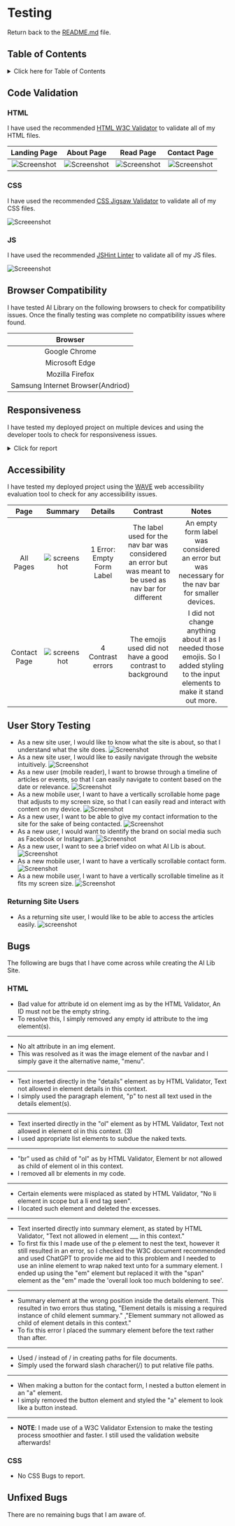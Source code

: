 # Testing

Return back to the [README.md](README.md) file.

## Table of Contents

<details>
<summary>Click here for Table of Contents</summary>

- [Code Validation](#code-validation)
  - [HTML](#html)
  - [CSS](#css)
  - [JavaScript](#js)

- [Browser Compatibility](#browser-compatibility)

- [Responsiveness](#responsiveness)

- [Accessibility](#accessibility)

- [User Story Testing](#user-story-testing)

- [Bugs](#bugs)

- [Unfixed Bugs](#unfixed-bugs)

</details>

## Code Validation

### HTML

I have used the recommended [HTML W3C Validator](https://validator.w3.org) to validate all of my HTML files.


| Landing Page | About Page | Read Page | Contact Page |
| :---: | :---: | :---: | :---: |
|![Screenshot](documentation/features/htmlcheckindex.png)|![Screenshot](documentation/features/htmlcheckabout.png)|![Screenshot](documentation/features/htmlcheckread.png)|![Screenshot](documentation/features/htmlcheckcontact.png)|

### CSS

I have used the recommended [CSS Jigsaw Validator](https://jigsaw.w3.org/css-validator) to validate all of my CSS files.

![Screeenshot](documentation/features/csscheck.png)

### JS
I have used the recommended [JSHint Linter](https://jshint.com/) to validate all of my JS files.

![Screeenshot](documentation/features/csscheck.png)

## Browser Compatibility

I have tested AI Library on the following browsers to check for compatibility issues.
Once the finally testing was complete no compatibility issues where found.

| Browser |
| :---: |
|Google Chrome|
|Microsoft Edge|
|Mozilla Firefox|
|Samsung Internet Browser(Andriod)|


## Responsiveness

I have tested my deployed project on multiple devices and using the developer tools to check for responsiveness issues.

<details>
<summary>Click for report</summary>

| Device |
| :---: |
|Google Pixel 4 (x2)|
|Samsung A25|
|Ipad Air(DevTools of Ms Edge, Mozilla Firefox and Google Chrome)|
|Iphone 14 Pro Max (Dev Tools of Ms Edge)|

</details>

## Accessibility

I have tested my deployed project using the [WAVE](https://wave.webaim.org/) web accessibility evaluation tool to check for any accessibility issues.

| Page | Summary | Details | Contrast | Notes |
| :---: | :---: | :---: | :---: | :---: |
| All Pages | ![screenshot](documentation/features/wave1.png) | 1 Error: Empty Form Label | The label used for the nav bar was considered an error but was meant to be used as nav bar for different  | An empty form label was considered an error but was necessary for the nav bar for smaller devices. |
| Contact Page | ![screenshot](documentation/features/wave2.png) | 4 Contrast errors | The emojis used did not have a good contrast to background | I did not change anything about it as I needed those emojis. So I added styling to the input elements to make it stand out more.|

## User Story Testing

- As a new site user, I would like to know what the site is about, so that I understand what the site does.
![Screenshot](documentation/features/whatailibisabout.png)
- As a new site user, I would like to easily navigate through the website intuitively.
![Screenshot](documentation/features/navmenu.png)
- As a new user (mobile reader), I want to browse through a timeline of articles or events,
so that I can easily navigate to content based on the date or relevance.
![Screenshot](documentation/features/readandnav.png)
- As a new mobile user, I want to have a vertically scrollable home page that adjusts to my screen size, so that I can easily read and interact with content on my device.
![Screenshot](documentation/features/mobilewebview.png)
- As a new user, I want to be able to give my contact information to the site for the sake of being contacted.
![Screenshot](documentation/features/contactformview.png)
- As a new user, I would want to identify the brand on social media such as Facebook or Instagram.
![Screenshot](documentation/features/socialsinfooter.png)
- As a new user, I want to see a brief video on what AI Lib is about.
![Screenshot](documentation/features/aboutvideo.png)
- As a new mobile user, I want to have a vertically scrollable contact form.
![Screenshot](documentation/features/verticalcontactform.png)
- As a new mobile user, I want to have a vertically scrollable timeline as it fits my screen size.
![Screenshot](documentation/features/verticaltimelinehover.png)

### Returning Site Users

- As a returning site user, I would like to be able to access the articles easily.
![screenshot](documentation/features/navmenu.png)

## Bugs

The following are bugs that I have come across while creating the AI Lib Site.

### HTML

- Bad value for attribute id on element img as by the HTML Validator, An ID must not be the empty string.
- To resolve this, I simply removed any empty id attribute to the img element(s).
<hr>

- No alt attribute in an img element.
- This was resolved as it was the image element of the navbar and I simply gave it the alternative name, "menu".
<hr>

- Text inserted directly in the "details" element as by HTML Validator, Text not allowed in element details in this context.
- I simply used the paragraph element, "p" to nest all text used in the details element(s).
<hr>

- Text inserted directly in the "ol" element as by HTML Validator, Text not allowed in element ol in this context. (3)
- I used appropriate list elements to subdue the naked texts.
<hr>

- "br" used as child of "ol" as by HTML Validator, Element br not allowed as child of element ol in this context.
- I removed all br elements in my code.
<hr>

- Certain elements were misplaced as stated by HTML Validator, "No li element in scope but a li end tag seen".
- I located such element and deleted the excesses.
<hr>

- Text inserted directly into summary element, as stated by HTML Validator, "Text not allowed in element ___ in this context."
- To first fix this I made use of the p element to nest the text, however it still resulted in an error,
so I checked the W3C document recommended and used ChatGPT to provide me aid to this problem and I needed to use an inline element to wrap naked text unto
for a summary element.
I ended up using the "em" element but replaced it with the "span" element as the "em" made the 'overall look too much boldening to see'.
<hr>

- Summary element at the wrong position inside the details element. This resulted in two errors thus stating,
"Element details is missing a required instance of child element summary."
,"Element summary not allowed as child of element details in this context."
- To fix this error I placed the summary element before the text rather than after.
<hr>

- Used / instead of / in creating paths for file documents.
- Simply used the forward slash characher(/) to put relative file paths.
<hr>

- When making a button for the contact form, I nested a button element in an "a" element.
- I simply removed the button element and styled the "a" element to look like a button instead.
<hr>

- <strong>NOTE</strong>: I made use of a W3C Validator Extension to make the testing process smoothier and faster. I still used the validation website afterwards!

### CSS

- No CSS Bugs to report.

## Unfixed Bugs

There are no remaining bugs that I am aware of.
